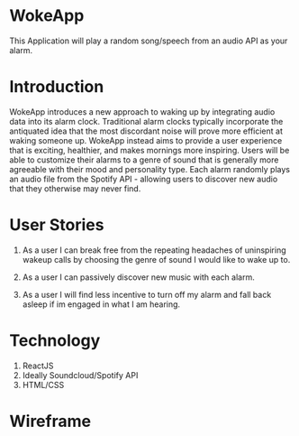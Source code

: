# WokeApp

This Application will play a random song/speech from an audio API as your alarm.

# Introduction

WokeApp introduces a new approach to waking up by integrating audio data into its alarm clock. Traditional alarm clocks typically incorporate the antiquated idea that the most discordant noise will prove more efficient at waking someone up. WokeApp instead aims to provide a user experience that is exciting, healthier, and makes mornings more inspiring. Users will be able to customize their alarms to a genre of sound that is generally more agreeable with their mood and personality type. Each alarm randomly plays an audio file from the Spotify API - allowing users to discover new audio that they otherwise may never find.

# User Stories

1) As a user I can break free from the repeating headaches of 
uninspiring wakeup calls by choosing the genre of sound I would like to wake up to.

2) As a user I can passively discover new music with each alarm.

3) As a user I will find less incentive to turn off my alarm and fall back asleep if im engaged in what I am hearing.

# Technology

1) ReactJS
2) Ideally Soundcloud/Spotify API
3) HTML/CSS
	
# Wireframe
[](https://github.com/LlanoDev/wokeApp/blob/master/wokeAppWireframe/homeScreen.jpg)
[](https://github.com/LlanoDev/wokeApp/blob/master/wokeAppWireframe/setTimeScreen.jpg)
[](https://github.com/LlanoDev/wokeApp/blob/master/wokeAppWireframe/wakeUpScreen.jpg)